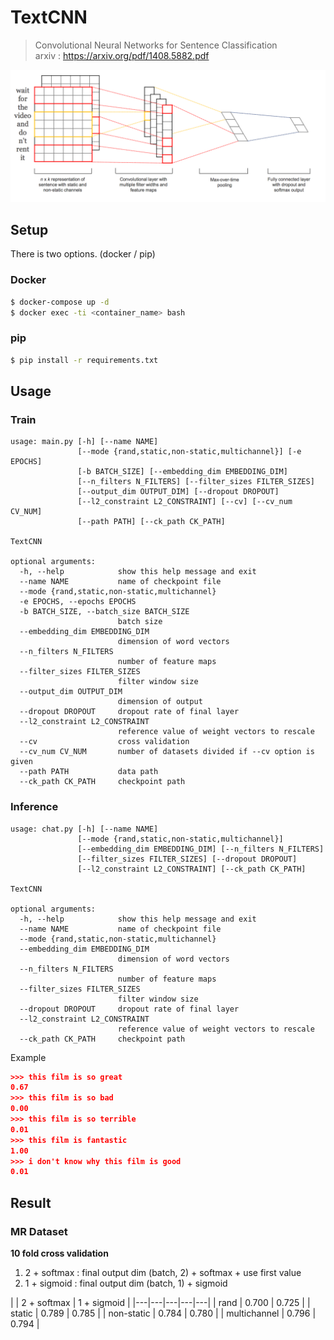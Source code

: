 # TextCNN

> Convolutional Neural Networks for Sentence Classification  
> arxiv : <https://arxiv.org/pdf/1408.5882.pdf>

![image](img/model.png)

## Setup
There is two options. (docker / pip)

### Docker
```bash
$ docker-compose up -d
$ docker exec -ti <container_name> bash
```
### pip
```bash
$ pip install -r requirements.txt
```

## Usage
### Train
```
usage: main.py [-h] [--name NAME]
               [--mode {rand,static,non-static,multichannel}] [-e EPOCHS]
               [-b BATCH_SIZE] [--embedding_dim EMBEDDING_DIM]
               [--n_filters N_FILTERS] [--filter_sizes FILTER_SIZES]
               [--output_dim OUTPUT_DIM] [--dropout DROPOUT]
               [--l2_constraint L2_CONSTRAINT] [--cv] [--cv_num CV_NUM]
               [--path PATH] [--ck_path CK_PATH]

TextCNN

optional arguments:
  -h, --help            show this help message and exit
  --name NAME           name of checkpoint file
  --mode {rand,static,non-static,multichannel}
  -e EPOCHS, --epochs EPOCHS
  -b BATCH_SIZE, --batch_size BATCH_SIZE
                        batch size
  --embedding_dim EMBEDDING_DIM
                        dimension of word vectors
  --n_filters N_FILTERS
                        number of feature maps
  --filter_sizes FILTER_SIZES
                        filter window size
  --output_dim OUTPUT_DIM
                        dimension of output
  --dropout DROPOUT     dropout rate of final layer
  --l2_constraint L2_CONSTRAINT
                        reference value of weight vectors to rescale
  --cv                  cross validation
  --cv_num CV_NUM       number of datasets divided if --cv option is given
  --path PATH           data path
  --ck_path CK_PATH     checkpoint path
```
### Inference
```
usage: chat.py [-h] [--name NAME]
               [--mode {rand,static,non-static,multichannel}]
               [--embedding_dim EMBEDDING_DIM] [--n_filters N_FILTERS]
               [--filter_sizes FILTER_SIZES] [--dropout DROPOUT]
               [--l2_constraint L2_CONSTRAINT] [--ck_path CK_PATH]

TextCNN

optional arguments:
  -h, --help            show this help message and exit
  --name NAME           name of checkpoint file
  --mode {rand,static,non-static,multichannel}
  --embedding_dim EMBEDDING_DIM
                        dimension of word vectors
  --n_filters N_FILTERS
                        number of feature maps
  --filter_sizes FILTER_SIZES
                        filter window size
  --dropout DROPOUT     dropout rate of final layer
  --l2_constraint L2_CONSTRAINT
                        reference value of weight vectors to rescale
  --ck_path CK_PATH     checkpoint path
```
Example
```json
>>> this film is so great
0.67
>>> this film is so bad
0.00
>>> this film is so terrible
0.01
>>> this film is fantastic
1.00
>>> i don't know why this film is good
0.01
```

## Result
### MR Dataset

**10 fold cross validation**
1. 2 + softmax : final output dim (batch, 2) + softmax + use first value
2. 1 + sigmoid : final output dim (batch, 1) + sigmoid

|   | 2 + softmax | 1 + sigmoid  |
|---|---|---|---|---|
| rand  |  0.700 | 0.725 |
| static  | 0.789  | 0.785  | 
| non-static  | 0.784  | 0.780 |
| multichannel  | 0.796  | 0.794  | 
